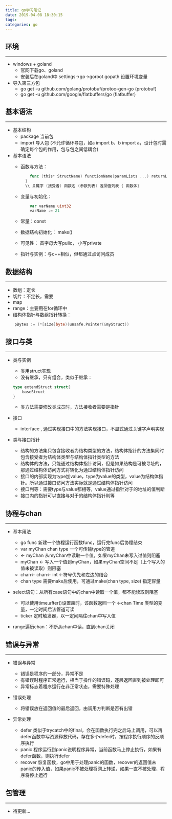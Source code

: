 ```yaml
---
title: go学习笔记
date: 2019-04-08 18:30:15
tags: 
categories: go
---
```


## 环境

---

- windows + goland
  - 官网下载go、goland
  - 安装后在goland中 settings->go->goroot gopath 设置环境变量
- 导入第三方包
  - go get -u github.com/golang/protobuf/protoc-gen-go (protobuf)
  - go get -u github.com/google/flatbuffers/go (flatbuffer)

## 基本语法

---

- 基本结构
  - package 当前包
  - import 导入包 (不允许循环导包，如a import b、b import a，设计包时需确定每个包的作用，包与包之间低耦合)
- 基本语法
  - 函数与方法：

    ``` go
        func (this* StructName) functionName(paramLists ...) returnList ... {
      }
      \\ 关键字 (接受者) 函数名 (参数列表) 返回值列表 { 函数体}

    ```

  - 变量与初始化：

    ``` go
        var varName uint32
        varName := 21

    ```

  - 常量：const
  - 数据结构初始化： make()
  - 可见性： 首字母大写pulic， 小写private
  - 指针与实例：与c++相似，但都通过点访问成员

## 数据结构

---

- 数组：定长
- 切片：不定长，需要
- map
- range：主要用在for循环中
- 结构体指针与数组指针转换：

``` go
    pBytes := (*[size]byte)(unsafe.Pointer(&myStruct))
```

## 接口与类

---

- 类与实例
  - 类用struct实现
  - 没有继承，只有组合，类似于继承：

  ``` go
  type extendStruct struct{
      baseStruct
  }

  ```

  - 类方法需要修改类成员时，方法接收者需要是指针

- 接口
  - interface , 通过实现接口中的方法实现接口，不显式通过关键字声明实现

- 类与接口指针
  - 结构的方法集只包含接收者为结构类型的方法，结构体指针的方法集同时包含接受者为结构体类型与结构体指针类型的方法
  - 结构体的方法，只能通过结构体指针访问，但是如果结构是可被寻址的，那通过结构体访问方式将转化为通过结构体指针访问
  - 接口的内部实现为type加value，type为value的类型，value为结构体指针。所以通过接口访问方法实际就是通过结构体指针访问
  - 接口判等：需要type与value都相等，value通过指针对于的地址的值判断
  - 接口内的指针可以直接与对于的结构体指针判等

## 协程与chan

---

- 基本用法
  - go func 新建一个协程运行函数func，运行完func后协程结束
  - var myChan chan type 一个可传输type的管道
  - <- myChan 从myChan中读取一个值，如果myChan未写入过值则阻塞
  - myChan <- 写入一个值到myChan，如果myChan空间不足（上个写入的值未被读取）则阻塞
  - chan<- chan<- int <-符号优先和左边的结合
  - chan type 需要make后使用，可通过make(chan type, size) 指定容量

- select语句：从所有case语句中的chan中读取一个值，都不能读取则阻塞
  - 可以使用time.after()设置超时，该函数返回一个 <-chan Time 类型的变量，一定时间后该管道可读
  - ticker 定时触发器，以一定间隔往chan中写入值

- range遍历chan：不断从chan中读，直到chan关闭

## 错误与异常

---

- 错误与异常
  - 错误是程序的一部分，异常不是
  - 有错误时程序正常运行，相当于操作的错误码，逐层返回直到被处理即可
  - 异常标志着程序运行在非正常状态，需要特殊处理

- 错误处理
  - 将错误放在返回值的最后返回，由调用方判断是否有出错

- 异常处理
  - defer 类似于trycatch中的final，会在函数执行完之后马上调用，可以再defer函数中写资源释放代码，存在多个defer时，按程序执行顺序的反顺序执行
  - panic 程序运行到panic说明程序异常，当前函数马上停止执行，如果有defer函数，则执行defer
  - recover 恢复函数，go中用于处理panic的函数，recover的返回值未panic的传入值，如果panic不被处理将网上转递，如果一直不被处理，程序将停止运行

## 包管理

---

- 待更新...
